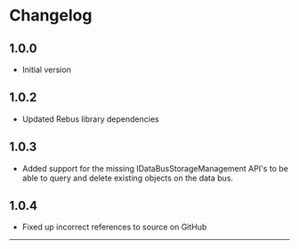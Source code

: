 # Changelog

## 1.0.0
* Initial version

## 1.0.2
* Updated Rebus library dependencies

## 1.0.3
* Added support for the missing IDataBusStorageManagement API's to be able to query and delete existing objects on the data bus.

## 1.0.4
* Fixed up incorrect references to source on GitHub


---

[kendallb]: https://github.com/kendallb